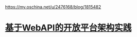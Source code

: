 https://my.oschina.net/u/2476168/blog/1815482



# [基于WebAPI的开放平台架构实践](https://www.cnblogs.com/lucky_hu/p/9030667.html)

